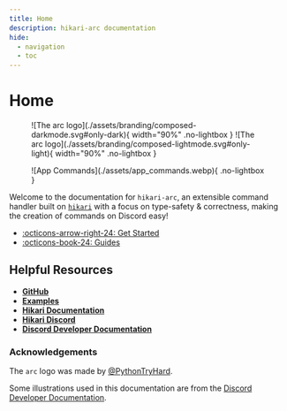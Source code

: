 ```yaml
---
title: Home
description: hikari-arc documentation
hide:
  - navigation
  - toc
---
```


<style>
  .md-typeset h1,
  .md-content__button {
    display: none;
  }
</style>

# Home

<figure markdown>
  ![The arc logo](./assets/branding/composed-darkmode.svg#only-dark){ width="90%" .no-lightbox }
  ![The arc logo](./assets/branding/composed-lightmode.svg#only-light){ width="90%" .no-lightbox }
  <figcaption></figcaption>
</figure>

<figure markdown>
  ![App Commands](./assets/app_commands.webp){ .no-lightbox }
  <figcaption></figcaption>
</figure>

Welcome to the documentation for `hikari-arc`, an extensible command handler built on [`hikari`](https://github.com/hikari-py/hikari) with a focus on type-safety & correctness, making the creation of commands on Discord easy!

<div class="grid cards" markdown>

- [:octicons-arrow-right-24: Get Started](./getting_started.md)
- [:octicons-book-24: Guides](./guides/index.md)

</div>

## Helpful Resources

- [**GitHub**](https://github.com/hypergonial/hikari-arc)
- [**Examples**](https://github.com/hypergonial/hikari-arc/tree/main/examples)
- [**Hikari Documentation**](https://docs.hikari-py.dev/en/latest/)
- [**Hikari Discord**](https://discord.gg/hikari)
- [**Discord Developer Documentation**](https://discord.com/developers/docs/intro)

### Acknowledgements

The `arc` logo was made by [@PythonTryHard](https://github.com/PythonTryHard).

Some illustrations used in this documentation are from the [Discord Developer Documentation](https://discord.com/developers/docs/intro).
